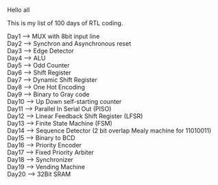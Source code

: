 Hello all

This is my list of 100 days of RTL coding.

Day1 --> MUX with 8bit input line  
Day2 --> Synchron and Asynchronous reset  
Day3 --> Edge Detector   
Day4 --> ALU   
Day5 --> Odd Counter   
Day6 --> Shift Register  
Day7 --> Dynamic Shift Register    
Day8 --> One Hot Encoding  
Day9 --> Binary to Gray code  
Day10 --> Up Down self-starting counter  
Day11 --> Parallel In Serial Out (PISO)  
Day12 --> Linear Feedback Shift Register (LFSR)  
Day13 --> Finite State Machine (FSM)   
Day14 --> Sequence Detector (2 bit overlap Mealy machine for 11010011)  
Day15 --> Binary to BCD  
Day16 --> Priority Encoder  
Day17 --> Fixed Priority Arbiter    
Day18 --> Synchronizer  
Day19 --> Vending Machine  
Day20 --> 32Bit SRAM
